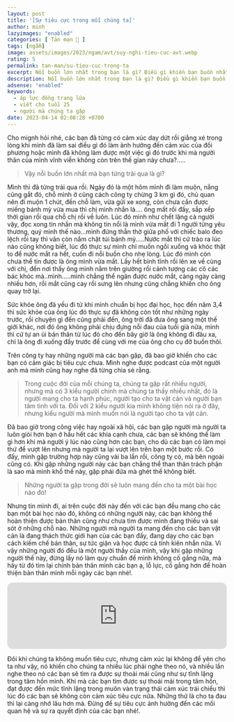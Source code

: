 ```yaml
---
layout: post
title: '[Sự tiêu cực trong mỗi chúng ta]'
author: minh
lazyimages: "enabled"
categories: [ Tản mạn 📓 ]
tags: [ngẫm]
image: assets/images/2023/ngam/avt/suy-nghi-tieu-cuc-avt.webp
rating: 5
permalink: tan-man/su-tieu-cuc-trong-ta
excerpt: Nỗi buồn lớn nhất trong bạn là gì? Điều gì khiến bạn buồn nhất trong lúc này, điều đó trong bạn giờ đây có còn quan trọng nữa không? Và điều gì khiến bạn bị tiêu cực?
description: Nỗi buồn lớn nhất trong bạn là gì? Điều gì khiến bạn buồn nhất trong lúc này, điều đó trong bạn giờ đây có còn quan trọng nữa không? Và điều gì khiến bạn bị tiêu cực
adsense: "enabled"
keywords:
  - áp lực đồng trang lứa
  - viết cho tuổi 25
  - người mà chúng ta gặp
date: 2023-04-14 02:08:28 +0700
---
```


Cho mignh hỏi nhé, các bạn đã từng có cảm xúc day dứt rồi giằng xé trong lòng khi mình đã làm sai điều gì đó làm ảnh hưởng đến cảm xúc của đối phương hoặc mình đã không làm được một việc gì đó trước khi mà người thân của mình vĩnh viễn không còn trên thế gian này chưa?.....

> Vậy nỗi buồn lớn nhất mà bạn từng trải qua là gì?

Mình thì đã từng trải qua rồi. Ngày đó là một hôm mình đi làm muộn, nắng cũng gắt đó, chỗ mình ở cũng cách công ty chừng 3 km gì đó, chủ quan nên đi muộn 1 chút, đến chỗ làm, vừa gửi xe xong, còn chưa cắn được miếng bánh mỳ vừa mua thì chị mình nhắn là.... ông mất rồi đấy, sắp xếp thời gian rồi qua chỗ chị rồi về luôn. Lúc đó mình như chết lặng cả người vậy, đọc xong tin nhắn mà không tin nổi là mình vừa mất đi 1 người từng yêu thương, quý mình thế nào...mình đứng thẫn thờ giữa phố với chiếc balo đeo lệch rồi tay thì vãn còn nắm chặt túi bánh mỳ.....Nước mắt thì cứ trào ra lúc nào cũng không biết, lúc đó thực sự mình chỉ muốn ngồi xuống và khóc thật to để nước mắt ra hết, cuốn đi nỗi buồn cho nhẹ lòng. Lúc đó mình còn chưa thể tin được là ông mình vừa mất. Lấy hết bình tĩnh rồi lên xe về cùng với chị, đến nơi thấy ông mình nằm trên giường rồi cảnh tượng các cô các bác khóc mà..mình.....mình chẳng thể ngăn được nước mắt, càng ngày càng nhiều hơn, rồi mắt cũng cay rồi sưng lên nhưng cũng chẳng khiến cho ông quay trở lại.

Sức khỏe ông đã yếu đi từ khi mình chuẩn bị học đại học, học đến năm 3,4 thì sức khỏe của ông lúc đó thực sự đã không còn tốt như những ngày trước, rồi chuyện gì đến cũng phải đến, ông trời đã đưa ông sang một thế giới khác, nơi đó ông không phải chịu đựng nỗi đau của tuổi già nữa, mình thì cứ tự an ủi bản thân từ lúc đó cho đến bây giờ là ông không đi đâu xa, chỉ là ông đi xuống đấy trước để cùng với mẹ của ông cho cụ đỡ buồn thôi.

Trên công ty hay những người mà các bạn gặp, đã bao giờ khiến cho các bạn có cảm giác bị tiêu cực chưa. Mình nghe được podcast của một người anh mà mình cũng hay nghe đã từng chia sẻ rằng.

> Trong cuộc đời của mỗi chúng ta, chúng ta gặp rất nhiều người, nhưng mà có 3 kiểu người chính mà chúng ta thấy nhiều nhất, đó là người mang cho ta hạnh phúc, người tạo cho ta vật cản và người bạn tâm tình với ta. Đối với 2 kiểu người kia mình không tiện nói ra ở đây, nhưng kiểu người mà mình muốn nói là người tạo cho ta vật cản.

Đã bao giờ trong công việc hay ngoài xã hội, các bạn gặp người mà người ta luôn giỏi hơn bạn ở hầu hết các khía cạnh chưa, các bạn sẽ không thể làm gì hơn khi mà người ý lúc nào cũng hơn các bạn, cho dù các bạn có làm mọi thứ để vượt lên nhưng mà người ta lại vượt lên trên bạn một bước rồi. Có đấy, mình gặp trường hợp này cũng vài ba lần rồi, công ty có, mà bên ngoài cũng có. Khi gặp những người này các bạn chẳng thể than thân trách phận là sao mà mình khổ thế này, gặp phải đứa mà ghét thế không biết.

> Những người ta gặp trong đời sẽ luôn mang đến cho ta một bài học nào đó!

Nhưng tin mình đi, ai trên cuộc đời này đến với các bạn đều mang cho các bạn một bài học nào đó, không có những người này, các bạn không thể hoàn thiện được bản thân cũng như chưa tìm được mình đang thiếu và sai sót ở những chỗ nào. Những người mà người ta mang đến cho các bạn vật cản là đang thách thức giới hạn của các bạn đấy, đang dạy cho các bạn cách kiềm chế bản thân, sự tức giận và học được cả tính kiên nhẫn nữa. Vì vậy những người đó đều là một người thầy của mình, vậy khi gặp những người thế này, đừng lấy nó làm quy chuẩn để mình không cố gắng nữa, mà hãy từ đó tìm lại chính bản thân mình các bạn ạ, lỗ lực, cố gắng hơn để hoàn thiện bản thân mình mỗi ngày các bạn nhé!.

<iframe style="border-radius:12px" src="https://open.spotify.com/embed/track/00iwQgjIgoGO94BRBDyClo?utm_source=generator" width="100%" height="152" frameBorder="0" allowfullscreen="" allow="autoplay; clipboard-write; encrypted-media; fullscreen; picture-in-picture" loading="lazy"></iframe>

Đôi khi chúng ta không muốn tiêu cực, nhưng cảm xúc lại không để yên cho ta như vậy, nó khiến cho chúng ta nhiều lúc phải nghe theo nó, và nhiều lần nghe theo nó các bạn sẽ tìm ra được sự thoải mái cũng như sự tĩnh lặng trong tâm hồn mình. Khi mà các bạn tìm được sự thoải mái trong tâm hồn, đạt được đến mức tĩnh lặng trong muôn vàn trạng thái cảm xúc trái chiều thì lúc đó các bạn sẽ không còn cảm xúc tiêu cực nữa. Những thứ là cho ta đau thì lại càng nhớ lâu hơn mà. Đừng để sự tiêu cực ảnh hưởng đến các mối quan hệ và sự ra quyết định của các bạn nhé!.


